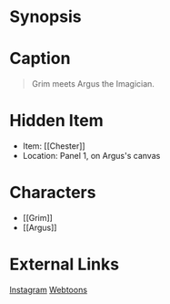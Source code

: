 # Synopsis


# Caption
> Grim meets Argus the Imagician.

# Hidden Item
* Item: [[Chester]]
* Location: <spoiler>Panel 1, on Argus's canvas</spoiler>

# Characters
* [[Grim]]
* [[Argus]]

# External Links
[Instagram](https://www.instagram.com/p/CD7ZgYyDwp6/)
[Webtoons](https://www.webtoons.com/en/challenge/twistwood-tales/50-argus-the-imagician/viewer?title_no=344740&episode_no=55)